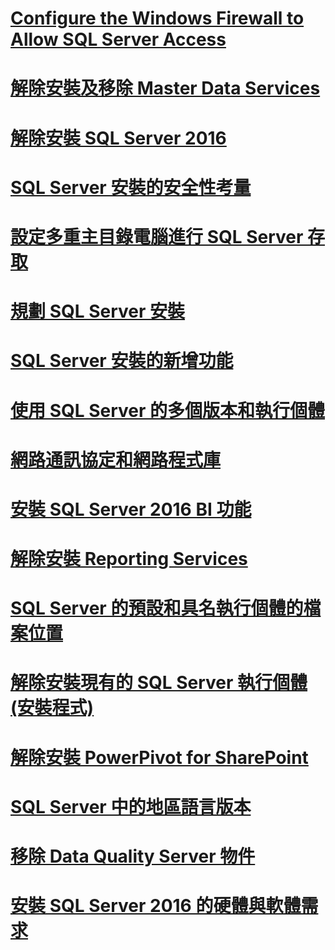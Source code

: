 # [Configure the Windows Firewall to Allow SQL Server Access](configure-the-windows-firewall-to-allow-sql-server-access.md)
# [解除安裝及移除 Master Data Services](uninstall-and-remove-master-data-services.md)
# [解除安裝 SQL Server 2016](uninstall-sql-server-2016.md)
# [SQL Server 安裝的安全性考量](security-considerations-for-a-sql-server-installation.md)
# [設定多重主目錄電腦進行 SQL Server 存取](configure-a-multi-homed-computer-for-sql-server-access.md)
# [規劃 SQL Server 安裝](planning-a-sql-server-installation.md)
# [SQL Server 安裝的新增功能](what-s-new-in-sql-server-installation.md)
# [使用 SQL Server 的多個版本和執行個體](work-with-multiple-versions-and-instances-of-sql-server.md)
# [網路通訊協定和網路程式庫](network-protocols-and-network-libraries.md)
# [安裝 SQL Server 2016 BI 功能](install-sql-server-2016-business-intelligence-features.md)
# [解除安裝 Reporting Services](uninstall-reporting-services.md)
# [SQL Server 的預設和具名執行個體的檔案位置](file-locations-for-default-and-named-instances-of-sql-server.md)
# [解除安裝現有的 SQL Server 執行個體 (安裝程式)](uninstall-an-existing-instance-of-sql-server-setup.md)
# [解除安裝 PowerPivot for SharePoint](uninstall-power-pivot-for-sharepoint.md)
# [SQL Server 中的地區語言版本](local-language-versions-in-sql-server.md)
# [移除 Data Quality Server 物件](remove-data-quality-server-objects.md)
# [安裝 SQL Server 2016 的硬體與軟體需求](hardware-and-software-requirements-for-installing-sql-server-2016.md)
